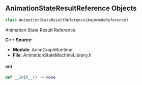 ## AnimationStateResultReference Objects

```python
class AnimationStateResultReference(AnimNodeReference)
```

Animation State Result Reference

**C++ Source:**

- **Module**: AnimGraphRuntime
- **File**: AnimationStateMachineLibrary.h

<a id="unreal.AnimationStateResultReference.__init__"></a>

#### __init__

```python
def __init__() -> None
```

<a id="unreal.AnimationStateMachineReference"></a>